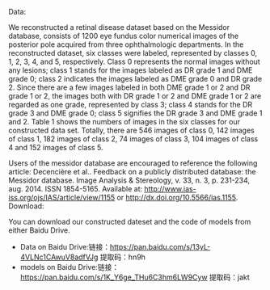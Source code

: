 Data:

We reconstructed a retinal disease dataset based on the Messidor database, consists of 1200 eye fundus color numerical images of the posterior pole acquired from three ophthalmologic departments. 
In the reconstructed dataset, six classes were labeled, represented by classes 0, 1, 2, 3, 4, and 5, respectively. Class 0 represents the normal images without any lesions; class 1 stands for the images labeled as DR grade 1 and DME grade 0; class 2 indicates the images labeled as DME grade 0 and DR grade 2. Since there are a few images labeled in both DME grade 1 or 2 and DR grade 1 or 2, the images both with DR grade 1 or 2 and DME grade 1 or 2 are regarded as one grade, represented by class 3; class 4 stands for the DR grade 3 and DME grade 0; class 5 signifies the DR grade 3 and DME grade 1 and 2. Table 1 shows the numbers of images in the six classes for our constructed data set. 
Totally, there are 546 images of class 0, 142 images of class 1, 182 images of class 2, 74 images of class 3, 104 images of class 4 and 152 images of class 5.

Users of the messidor database are encouraged to reference the following article:
                     Decencière et al.. Feedback on a publicly distributed database: the Messidor database.
                       Image Analysis & Stereology, v. 33, n. 3, p. 231-234, aug. 2014. ISSN 1854-5165.
                             Available at: http://www.ias-iss.org/ojs/IAS/article/view/1155 or http://dx.doi.org/10.5566/ias.1155.
Download:

You can download our constructed dateset and the code of models from either Baidu Drive.
* Data on Baidu Drive:链接：https://pan.baidu.com/s/13yL-4VLNc1CAwuV8adfVJg 提取码：hn9h
* models on Baidu Drive:链接：https://pan.baidu.com/s/1K_Y6ge_THu6C3hm6LW9Cyw 提取码：jakt
